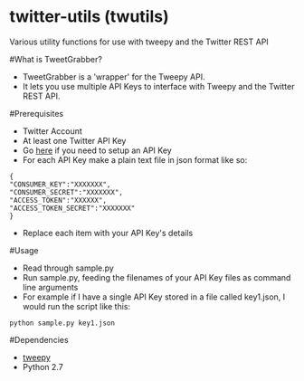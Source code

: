 # twitter-utils (twutils)
Various utility functions for use with tweepy and the Twitter REST API

#What is TweetGrabber?
- TweetGrabber is a 'wrapper' for the Tweepy API.
- It lets you use multiple API Keys to interface with Tweepy and the Twitter REST API.


#Prerequisites 
- Twitter Account
- At least one Twitter API Key
- Go [here](https://apps.twitter.com/) if you need to setup an API Key
- For each API Key make a plain text file in json format like so:

```
{
"CONSUMER_KEY":"XXXXXXX",
"CONSUMER_SECRET":"XXXXXXX",
"ACCESS_TOKEN":"XXXXXX",
"ACCESS_TOKEN_SECRET":"XXXXXXX"
}
```
- Replace each item with your API Key's details

#Usage
- Read through sample.py
- Run sample.py, feeding the filenames of your API Key files as command line arguments
- For example if I have a single API Key stored in a file called key1.json, I would run the script like this:
```
python sample.py key1.json
```


#Dependencies
- [tweepy](http://www.tweepy.org/)
- Python 2.7
